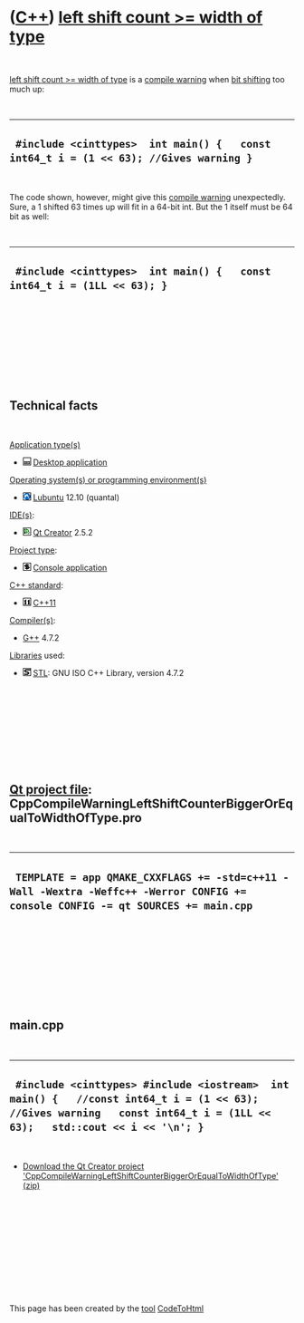 



 

 

 

 

 

([C++](Cpp.md)) [left shift count &gt;= width of type](CppCompileWarningLeftShiftCounterBiggerOrEqualToWidthOfType.md)
========================================================================================================================

 

[left shift count &gt;= width of
type](CppCompileWarningLeftShiftCounterBiggerOrEqualToWidthOfType.md)
is a [compile warning](CppCompileWarning.md) when [bit
shifting](CppBitShft.md) too much up:

 

  ----------------------------------------------------------------------------------------
  ` #include <cinttypes>  int main() {   const int64_t i = (1 << 63); //Gives warning }`
  ----------------------------------------------------------------------------------------

 

The code shown, however, might give this [compile
warning](CppCompileWarning.md) unexpectedly. Sure, a 1 shifted 63 times
up will fit in a 64-bit int. But the 1 itself must be 64 bit as well:

 

  --------------------------------------------------------------------------
  ` #include <cinttypes>  int main() {   const int64_t i = (1LL << 63); }`
  --------------------------------------------------------------------------

 

 

 

 

 

Technical facts
---------------

 

[Application type(s)](CppApplication.md)

-   ![Desktop](PicDesktop.png) [Desktop
    application](CppDesktopApplication.md)

[Operating system(s) or programming environment(s)](CppOs.md)

-   ![Lubuntu](PicLubuntu.png) [Lubuntu](CppLubuntu.md) 12.10 (quantal)

[IDE(s)](CppIde.md):

-   ![Qt Creator](PicQtCreator.png) [Qt Creator](CppQtCreator.md) 2.5.2

[Project type](CppQtProjectType.md):

-   ![console](PicConsole.png) [Console
    application](CppConsoleApplication.md)

[C++ standard](CppStandard.md):

-   ![C++11](PicCpp11.png) [C++11](Cpp11.md)

[Compiler(s)](CppCompiler.md):

-   [G++](CppGpp.md) 4.7.2

[Libraries](CppLibrary.md) used:

-   ![STL](PicStl.png) [STL](CppStl.md): GNU ISO C++ Library, version
    4.7.2

 

 

 

 

 

[Qt project file](CppQtProjectFile.md): CppCompileWarningLeftShiftCounterBiggerOrEqualToWidthOfType.pro
--------------------------------------------------------------------------------------------------------

 

  ----------------------------------------------------------------------------------------------------------------------------------
  ` TEMPLATE = app QMAKE_CXXFLAGS += -std=c++11 -Wall -Wextra -Weffc++ -Werror CONFIG += console CONFIG -= qt SOURCES += main.cpp`
  ----------------------------------------------------------------------------------------------------------------------------------

 

 

 

 

 

main.cpp
--------

 

  -------------------------------------------------------------------------------------------------------------------------------------------------------------------------
  ` #include <cinttypes> #include <iostream>  int main() {   //const int64_t i = (1 << 63); //Gives warning   const int64_t i = (1LL << 63);   std::cout << i << '\n'; }`
  -------------------------------------------------------------------------------------------------------------------------------------------------------------------------

 

-   [Download the Qt Creator project
    'CppCompileWarningLeftShiftCounterBiggerOrEqualToWidthOfType' (zip)](CppCompileWarningLeftShiftCounterBiggerOrEqualToWidthOfType.md)

 

 

 

 

 





 




This page has been created by the [tool](Tools.md)
[CodeToHtml](ToolCodeToHtml.md)
